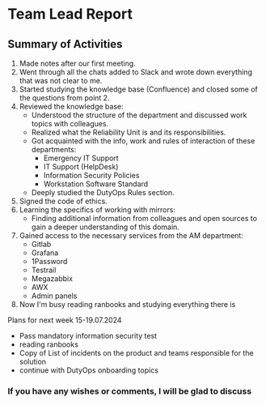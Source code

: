 # Team Lead Report

## Summary of Activities 

1. Made notes after our first meeting.
2. Went through all the chats added to Slack and wrote down everything that was not clear to me.
3. Started studying the knowledge base (Confluence) and closed some of the questions from point 2.
4. Reviewed the knowledge base:
    - Understood the structure of the department and discussed work topics with colleagues.
    - Realized what the Reliability Unit is and its responsibilities.
    - Got acquainted with the info, work and rules of interaction of these departments:
        - Emergency IT Support 
        - IT Support (HelpDesk)
        - Information Security Policies
        - Workstation Software Standard
    - Deeply studied the DutyOps Rules section.
5. Signed the code of ethics.
6. Learning the specifics of working with mirrors:
    - Finding additional information from colleagues and open sources to gain a deeper understanding of this domain.
7. Gained access to the necessary services from the AM department:
     - Gitlab <onhold>
     - Grafana <onhold>
     - 1Password  <approved>
     - Testrail <onhold>
     - Megazabbix <onhold>
     - AWX <onhold>
     - Admin panels <onhold>
8. Now I'm busy reading ranbooks and studying everything there is

Plans for next week 15-19.07.2024
 - Pass mandatory information security test
 - reading ranbooks
 - Copy of List of incidents on the product and teams responsible for the solution
 - continue with DutyOps onboarding topics

### If you have any wishes or comments, I will be glad to discuss
